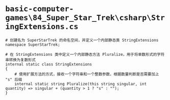 # `basic-computer-games\84_Super_Star_Trek\csharp\StringExtensions.cs`

```
# 创建名为 SuperStarTrek 的命名空间，并定义一个内部静态类 StringExtensions
namespace SuperStarTrek;

# 在 StringExtensions 类中定义一个内部静态方法 Pluralize，用于将单数形式的字符串转换为复数形式
internal static class StringExtensions
{
    # 使用扩展方法的方式，接收一个字符串和一个整数参数，根据数量判断是否需要加上 "s" 后缀
    internal static string Pluralize(this string singular, int quantity) => singular + (quantity > 1 ? "s" : "");
}
```